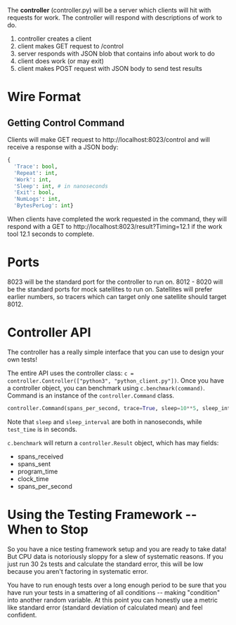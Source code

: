 The **controller** (controller.py) will be a server which clients will hit with requests for work. The controller will respond with descriptions of work to do.

1. controller creates a client
2. client makes GET request to /control
3. server responds with JSON blob that contains info about work to do
4. client does work (or may exit)
5. client makes POST request with JSON body to send test results

# Wire Format
## Getting Control Command
Clients will make GET request to http://localhost:8023/control and will receive a response with a JSON body:

```python
{
  'Trace': bool,
  'Repeat': int,
  'Work': int,
  'Sleep': int, # in nanoseconds
  'Exit': bool,
  'NumLogs': int,
  'BytesPerLog': int}
```

When clients have completed the work requested in the command, they will respond with a GET to http://localhost:8023/result?Timing=12.1 if the work tool 12.1 seconds to complete.


# Ports
8023 will be the standard port for the controller to run on.
8012 - 8020 will be the standard ports for mock satellites to run on. Satellites will prefer earlier numbers, so tracers which can target only one satellite should target 8012.

# Controller API

The controller has a really simple interface that you can use to design your own tests!

The entire API uses the controller class: `c = controller.Controller(["python3", "python_client.py"])`. Once you have a controller object, you can benchmark using `c.benchmark(command)`. Command is an instance of the `controller.Command` class.



```python
controller.Command(spans_per_second, trace=True, sleep=10**5, sleep_interval=10**7, test_time=5, with_satellite=True)
```

Note that `sleep` and `sleep_interval` are both in nanoseconds, while `test_time` is in seconds.

`c.benchmark` will return a `controller.Result` object, which has may fields:

 * spans_received
 * spans_sent
 * program_time
 * clock_time
 * spans_per_second

# Using the Testing Framework -- When to Stop

So you have a nice testing framework setup and you are ready to take data! But CPU data is notoriously sloppy for a slew of systematic reasons. If you just run 30 2s tests and calculate the standard error, this will be low because you aren't factoring in systematic error.

You have to run enough tests over a long enough period to be sure that you have run your tests in a smattering of all conditions -- making "condition" into another random variable. At this point you can honestly use a metric like standard error (standard deviation of calculated mean) and feel confident.
